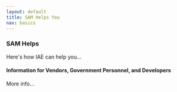 ```yaml
---
layout: default
title: SAM Helps You
nav: basics
---
```

### SAM Helps


Here's how IAE can help you...

#### Information for Vendors, Government Personnel, and Developers

More info...
